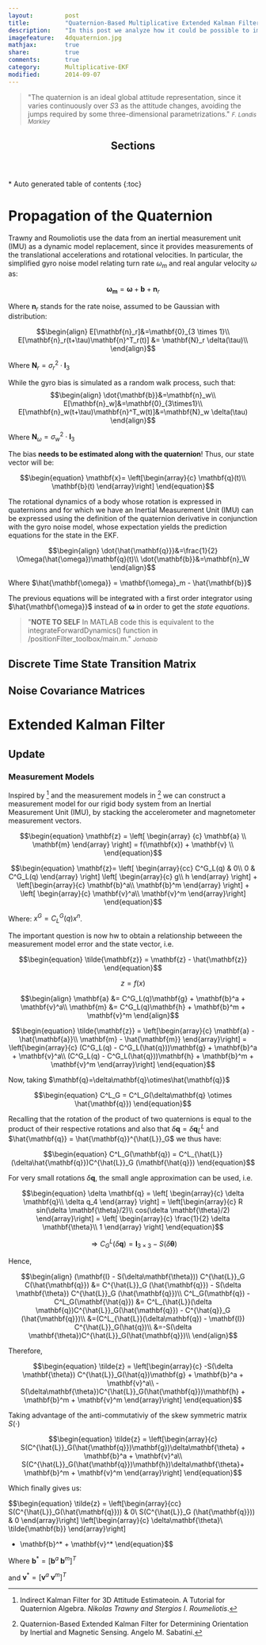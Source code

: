 ```yaml
---
layout: 		post
title:  		"Quaternion-Based Multiplicative Extended Kalman Filter"
description:    "In this post we analyze how it could be possible to implement a multiplicative quaternion-based Extended Kalman Filter to determine the orientation of a rigid body system."
imagefeature: 	4dquaternion.jpg
mathjax: 		true
share: 			true
comments: 		true
category: 		Multiplicative-EKF
modified: 		2014-09-07
---
```


>&quot;The quaternion is an ideal global attitude representation, since it varies continuously over $S3$ as the attitude changes, avoiding the jumps required by some three-dimensional parametrizations.&quot;
><small><cite title="F. Landis Markley">F. Landis Markley</cite></small>

<section>
  <header>
    <h1 >Sections</h1>
  </header>
<div id="drawer" markdown="1">
*  Auto generated table of contents
{:toc}
</div>
</section>


# Propagation of the Quaternion

Trawny and Roumoliotis use the data from an inertial measurement unit (IMU) as a dynamic model replacement, since it provides measurements of the translational accelerations and rotational velocities. In particular, the simplified gyro noise model relating turn rate $\omega_m$ and real angular velocity $\omega$ as:

$$\mathbf{\omega_m} = \mathbf{\omega} + \mathbf{b} + \mathbf{n}_r \label{gyromodel}$$

Where $\mathbf{n}_r$ stands for the rate noise, assumed to be Gaussian with distribution:

$$\begin{align}
E[\mathbf{n}_r]&=\mathbf{0}_{3 \times 1}\\
E[\mathbf{n}_r(t+\tau)\mathbf{n}^T_r(t)] &= \mathbf{N}_r \delta(\tau)\\
\end{align}$$


Where $\mathbf{N}_r=\sigma^2_r \cdot \mathbf{I}_3$

While the gyro bias is simulated as a random walk process, such that:
$$\begin{align}
\dot{\mathbf{b}}&=\mathbf{n}_w\\
E[\mathbf{n}_w]&=\mathbf{0}_{3\times1}\\
E[\mathbf{n}_w(t+\tau)\mathbf{n}^T_w(t)]&=\mathbf{N}_w \delta(\tau)
\end{align}$$

Where $\mathbf{N}_{\omega}=\sigma^2_w \cdot \mathbf{I}_3$

The bias **needs to be estimated along with the quaternion**! Thus, our state vector will be:

$$\begin{equation}
	\mathbf{x}= \left[\begin{array}{c}
	\mathbf{q}(t)\\
	\mathbf{b}(t)
	\end{array}\right]
\end{equation}$$


The rotational dynamics of a body whose rotation is expressed in quaternions and for which we have an Inertial Measurement Unit (IMU) can be expressed using the definition of the quaternion derivative in conjunction with the gyro noise model, whose expectation yields the prediction equations for the state in the EKF.

$$\begin{align}
\dot{\hat{\mathbf{q}}}&=\frac{1}{2} \Omega(\hat{\omega})\mathbf{q}(t)\\
\dot{\mathbf{b}}&=\mathbf{n}_W
\end{align}$$

Where $\hat{\mathbf{\omega}} = \mathbf{\omega}_m - \hat{\mathbf{b}}$

The previous equations will be integrated with a first order integrator using $\hat{\mathbf{\omega}}$ instead of $\mathbf{\omega}$ in order to get the *state equations*.


>&quot;**NOTE TO SELF** In MATLAB code this is equivalent to the integrateForwardDynamics() function in /positionFilter_toolbox/main.m.&quot;
><small><cite title="Jorhabib">Jorhabib</cite></small>


## Discrete Time State Transition Matrix

## Noise Covariance Matrices

# Extended Kalman Filter

## Update

### Measurement Models

Inspired by [^1] and the measurement models in [^2] we can construct a measurement model for our rigid body system from an Inertial Measurement Unit (IMU), by stacking the accelerometer and magnetometer measurement vectors.

$$\begin{equation}
\mathbf{z} = \left[ \begin{array} {c} 
\mathbf{a} \\
\mathbf{m}
\end{array} \right] 
= f(\mathbf{x}) + \mathbf{v} \\
\end{equation}$$


$$\begin{equation}
\mathbf{z}= \left[ \begin{array}{cc}
C^G_L(q) & 0\\
0        & C^G_L(q)
\end{array} \right] 
\left[ \begin{array}{c}
g\\
h
\end{array} \right] + 
\left[\begin{array}{c}
\mathbf{b}^a\\
\mathbf{b}^m
\end{array} \right] +
\left[ \begin{array}{c}
\mathbf{v}^a\\
\mathbf{v}^m
\end{array}\right]
\end{equation}$$

Where: $x^G = C^G_L(q)x^n$.

The important question is now hw to obtain a relationship betweeen the measurement model error and the state vector, i.e.

$$\begin{equation}
\tilde{\mathbf{z}} = \mathbf{z} - \hat{\mathbf{z}}
\end{equation}$$

$$\begin{equation}
z = f(x)
\end{equation}$$

$$\begin{align}
\mathbf{a} &= C^G_L(q)\mathbf{g} + \mathbf{b}^a + \mathbf{v}^a\\
\mathbf{m} &= C^G_L(q)\mathbf{h} + \mathbf{b}^m + \mathbf{v}^m
\end{align}$$

$$\begin{equation}
\tilde{\mathbf{z}} =
\left[\begin{array}{c}
\mathbf{a} - \hat{\mathbf{a}}\\
\mathbf{m} - \hat{\mathbf{m}}
\end{array}\right] =
\left[\begin{array}{c}
(C^G_L(q) - C^G_L(\hat{q}))\mathbf{g} + \mathbf{b}^a + \mathbf{v}^a\\
(C^G_L(q) - C^G_L(\hat{q}))\mathbf{h} + \mathbf{b}^m + \mathbf{v}^m
\end{array}\right]
\end{equation}$$

Now, taking $\mathbf{q}=\delta\mathbf{q}\otimes\hat{\mathbf{q}}$

$$\begin{equation}
C^L_G = C^L_G(\delta\mathbf{q} \otimes \hat{\mathbf{q}})
\end{equation}$$

Recalling that the rotation of the product of two quaternions is equal to the product of their respective rotations and also that $\delta\mathbf{q}= \delta\mathbf{q}^L_{\hat{L}}$ and $\hat{\mathbf{q}} = \hat{\mathbf{q}}^{\hat{L}}_G$ we thus have:

$$\begin{equation}
C^L_G(\mathbf{q}) = C^L_{\hat{L}}(\delta\hat{\mathbf{q}})C^{\hat{L}}_G (\mathbf{\hat{q}})
\end{equation}$$

For very small rotations $\delta\mathbf{q}$, the small angle approximation can be used, i.e.

$$\begin{equation}
\delta \mathbf{q} = 
\left[ \begin{array}{c}
\delta \mathbf{q}\\
\delta q_4
\end{array} \right]
= \left[\begin{array}{c}
R sin(\delta \mathbf{\theta}/2)\\
cos(\delta \mathbf{\theta}/2)
\end{array}\right]
= \left[ \begin{array}{c}
\frac{1}{2} \delta \mathbf{\theta}\\
1
\end{array} \right]
\end{equation}$$


$$\begin{equation}
\Rightarrow C^L_G(\delta \mathbf{q}) = \mathbf{I}_{3\times3} - S(\delta \mathbf{\theta})
\end{equation}$$

Hence,

$$\begin{align}
(\mathbf{I} - S(\delta\mathbf{\theta})) C^{\hat{L}}_G C(\hat{\mathbf{q}}) &= C^{\hat{L}}_G (\hat{\mathbf{q}}) - S(\delta \mathbf{\theta}) C^{\hat{L}}_G (\hat{\mathbf{q}})\\
C^L_G(\mathbf{q}) - C^L_G(\mathbf{\hat{q}}) &= C^L_{\hat{L}}(\delta \mathbf{q})C^{\hat{L}}_G(\hat{\mathbf{q}}) - C^{\hat{q}}_G (\hat{\mathbf{q}})\\
&=(C^L_{\hat{L}}(\delta\mathbf{q}) - \mathbf{I}) C^{\hat{L}}_G(\hat{q})\\
&=-S(\delta \mathbf{\theta})C^{\hat{L}}_G(\hat{\mathbf{q}})\\
\end{align}$$

Therefore,

$$\begin{equation}
\tilde{z} = \left[\begin{array}{c}
-S(\delta \mathbf{\theta}) C^{\hat{L}}_G(\hat{q})\mathbf{g} + \mathbf{b}^a + \mathbf{v}^a\\
-S(\delta\mathbf{\theta})C^{\hat{L}}_G(\hat{\mathbf{q}})\mathbf{h} + \mathbf{b}^m + \mathbf{v}^m
\end{array}\right]
\end{equation}$$

Taking advantage of the anti-commutativiy of the skew symmetric matrix $S(\cdot)$

$$\begin{equation}
\tilde{z} = \left[\begin{array}{c}
S(C^{\hat{L}}_G(\hat{\mathbf{q}})\mathbf{g})\delta\mathbf{\theta} + \mathbf{b}^a + \mathbf{v}^a\\
S(C^{\hat{L}}_G(\hat{\mathbf{q}})\mathbf{h})\delta\mathbf{\theta}+ \mathbf{b}^m + \mathbf{v}^m
\end{array}\right]
\end{equation}$$

Which finally gives us:

$$\begin{equation}
\tilde{z} = 
\left[\begin{array}{cc}
S(C^{\hat{L}}_G(\hat{\mathbf{q}})) & 0\\
S(C^{\hat{L}}_G (\hat{\mathbf{q}})) & 0
\end{array}\right]
\left[\begin{array}{c}
\delta\mathbf{\theta}\\
\tilde{\mathbf{b}}
\end{array}\right]
+ \mathbf{b}^* + \mathbf{v}^*
\end{equation}$$

Where $\mathbf{b}^*= [\mathbf{b}^a \; \mathbf{b}^m]^T$

and   $\mathbf{v}^*= [\mathbf{v}^a \; \mathbf{v}^m]^T$

[^1]: Indirect Kalman Filter for 3D Attitude Estimateoin. A Tutorial for Quaternion Algebra. *Nikolas Trawny and Stergios I. Roumeliotis*.

[^2]: Quaternion-Based Extended Kalman Filter for Determining Orientation by Inertial and Magnetic Sensing. Angelo M. Sabatini. 